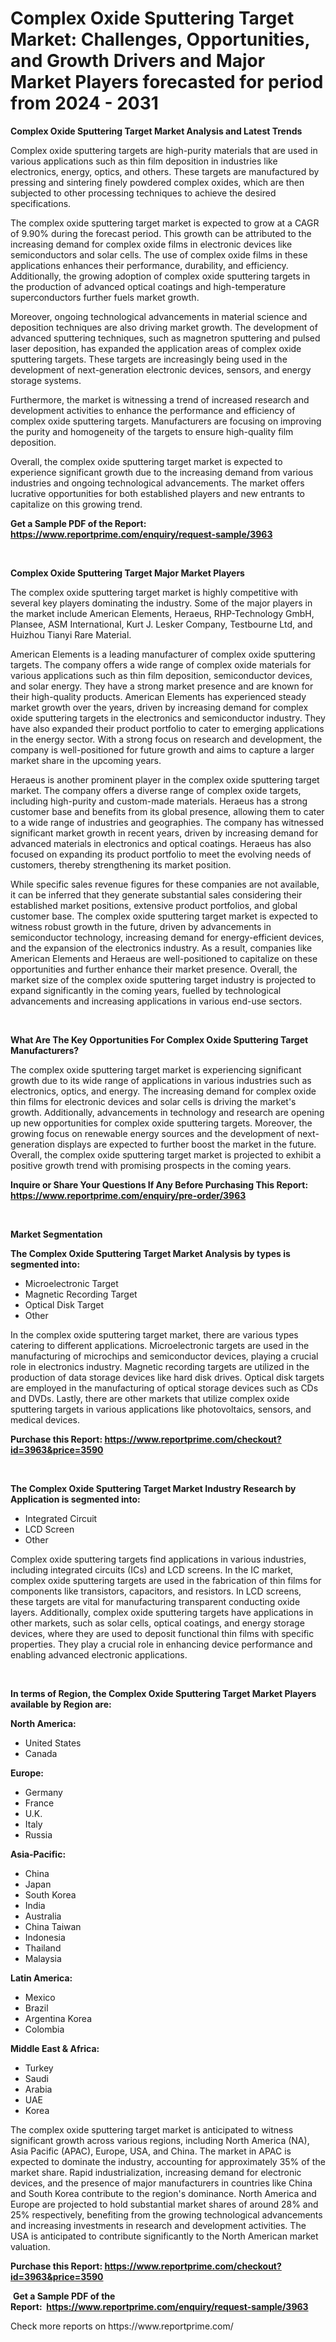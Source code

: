 <p><h1>Complex Oxide Sputtering Target Market: Challenges, Opportunities, and Growth Drivers and Major Market Players forecasted for period from 2024 - 2031</h1></p><p><strong>Complex Oxide Sputtering Target Market Analysis and Latest Trends</strong></p>
<p><p>Complex oxide sputtering targets are high-purity materials that are used in various applications such as thin film deposition in industries like electronics, energy, optics, and others. These targets are manufactured by pressing and sintering finely powdered complex oxides, which are then subjected to other processing techniques to achieve the desired specifications.</p><p>The complex oxide sputtering target market is expected to grow at a CAGR of 9.90% during the forecast period. This growth can be attributed to the increasing demand for complex oxide films in electronic devices like semiconductors and solar cells. The use of complex oxide films in these applications enhances their performance, durability, and efficiency. Additionally, the growing adoption of complex oxide sputtering targets in the production of advanced optical coatings and high-temperature superconductors further fuels market growth.</p><p>Moreover, ongoing technological advancements in material science and deposition techniques are also driving market growth. The development of advanced sputtering techniques, such as magnetron sputtering and pulsed laser deposition, has expanded the application areas of complex oxide sputtering targets. These targets are increasingly being used in the development of next-generation electronic devices, sensors, and energy storage systems.</p><p>Furthermore, the market is witnessing a trend of increased research and development activities to enhance the performance and efficiency of complex oxide sputtering targets. Manufacturers are focusing on improving the purity and homogeneity of the targets to ensure high-quality film deposition.</p><p>Overall, the complex oxide sputtering target market is expected to experience significant growth due to the increasing demand from various industries and ongoing technological advancements. The market offers lucrative opportunities for both established players and new entrants to capitalize on this growing trend.</p></p>
<p><strong>Get a Sample PDF of the Report:&nbsp; <a href="https://www.reportprime.com/enquiry/request-sample/3963">https://www.reportprime.com/enquiry/request-sample/3963</a></strong></p>
<p>&nbsp;</p>
<p><strong>Complex Oxide Sputtering Target Major Market Players</strong></p>
<p><p>The complex oxide sputtering target market is highly competitive with several key players dominating the industry. Some of the major players in the market include American Elements, Heraeus, RHP-Technology GmbH, Plansee, ASM International, Kurt J. Lesker Company, Testbourne Ltd, and Huizhou Tianyi Rare Material.</p><p>American Elements is a leading manufacturer of complex oxide sputtering targets. The company offers a wide range of complex oxide materials for various applications such as thin film deposition, semiconductor devices, and solar energy. They have a strong market presence and are known for their high-quality products. American Elements has experienced steady market growth over the years, driven by increasing demand for complex oxide sputtering targets in the electronics and semiconductor industry. They have also expanded their product portfolio to cater to emerging applications in the energy sector. With a strong focus on research and development, the company is well-positioned for future growth and aims to capture a larger market share in the upcoming years.</p><p>Heraeus is another prominent player in the complex oxide sputtering target market. The company offers a diverse range of complex oxide targets, including high-purity and custom-made materials. Heraeus has a strong customer base and benefits from its global presence, allowing them to cater to a wide range of industries and geographies. The company has witnessed significant market growth in recent years, driven by increasing demand for advanced materials in electronics and optical coatings. Heraeus has also focused on expanding its product portfolio to meet the evolving needs of customers, thereby strengthening its market position.</p><p>While specific sales revenue figures for these companies are not available, it can be inferred that they generate substantial sales considering their established market positions, extensive product portfolios, and global customer base. The complex oxide sputtering target market is expected to witness robust growth in the future, driven by advancements in semiconductor technology, increasing demand for energy-efficient devices, and the expansion of the electronics industry. As a result, companies like American Elements and Heraeus are well-positioned to capitalize on these opportunities and further enhance their market presence. Overall, the market size of the complex oxide sputtering target industry is projected to expand significantly in the coming years, fuelled by technological advancements and increasing applications in various end-use sectors.</p></p>
<p>&nbsp;</p>
<p><strong>What Are The Key Opportunities For Complex Oxide Sputtering Target Manufacturers?</strong></p>
<p><p>The complex oxide sputtering target market is experiencing significant growth due to its wide range of applications in various industries such as electronics, optics, and energy. The increasing demand for complex oxide thin films for electronic devices and solar cells is driving the market's growth. Additionally, advancements in technology and research are opening up new opportunities for complex oxide sputtering targets. Moreover, the growing focus on renewable energy sources and the development of next-generation displays are expected to further boost the market in the future. Overall, the complex oxide sputtering target market is projected to exhibit a positive growth trend with promising prospects in the coming years.</p></p>
<p><strong>Inquire or Share Your Questions If Any Before Purchasing This Report: <a href="https://www.reportprime.com/enquiry/pre-order/3963">https://www.reportprime.com/enquiry/pre-order/3963</a></strong></p>
<p>&nbsp;</p>
<p><strong>Market Segmentation</strong></p>
<p><strong>The Complex Oxide Sputtering Target Market Analysis by types is segmented into:</strong></p>
<p><ul><li>Microelectronic Target</li><li>Magnetic Recording Target</li><li>Optical Disk Target</li><li>Other</li></ul></p>
<p><p>In the complex oxide sputtering target market, there are various types catering to different applications. Microelectronic targets are used in the manufacturing of microchips and semiconductor devices, playing a crucial role in electronics industry. Magnetic recording targets are utilized in the production of data storage devices like hard disk drives. Optical disk targets are employed in the manufacturing of optical storage devices such as CDs and DVDs. Lastly, there are other markets that utilize complex oxide sputtering targets in various applications like photovoltaics, sensors, and medical devices.</p></p>
<p><strong>Purchase this Report:&nbsp;<a href="https://www.reportprime.com/checkout?id=3963&price=3590">https://www.reportprime.com/checkout?id=3963&price=3590</a></strong></p>
<p>&nbsp;</p>
<p><strong>The Complex Oxide Sputtering Target Market Industry Research by Application is segmented into:</strong></p>
<p><ul><li>Integrated Circuit</li><li>LCD Screen</li><li>Other</li></ul></p>
<p><p>Complex oxide sputtering targets find applications in various industries, including integrated circuits (ICs) and LCD screens. In the IC market, complex oxide sputtering targets are used in the fabrication of thin films for components like transistors, capacitors, and resistors. In LCD screens, these targets are vital for manufacturing transparent conducting oxide layers. Additionally, complex oxide sputtering targets have applications in other markets, such as solar cells, optical coatings, and energy storage devices, where they are used to deposit functional thin films with specific properties. They play a crucial role in enhancing device performance and enabling advanced electronic applications.</p></p>
<p>&nbsp;</p>
<p><strong>In terms of Region, the Complex Oxide Sputtering Target Market Players available by Region are:</strong></p>
<p>
    <p> <strong> North America: </strong>
        <ul>
            <li>United States</li>
            <li>Canada</li>
        </ul>
        </p> 
    <p> <strong> Europe: </strong>
        <ul>
            <li>Germany</li>
            <li>France</li>
            <li>U.K.</li>
            <li>Italy</li>
            <li>Russia</li>
        </ul>
        </p> 
    <p> <strong> Asia-Pacific: </strong>
        <ul>
            <li>China</li>
            <li>Japan</li>
            <li>South Korea</li>
            <li>India</li>
            <li>Australia</li>
            <li>China Taiwan</li>
            <li>Indonesia</li>
            <li>Thailand</li>
            <li>Malaysia</li>
        </ul>
        </p> 
    <p> <strong> Latin America: </strong>
        <ul>
            <li>Mexico</li>
            <li>Brazil</li>
            <li>Argentina Korea</li>
            <li>Colombia</li>
        </ul>
        </p> 
    <p> <strong> Middle East & Africa: </strong>
        <ul>
            <li>Turkey</li>
            <li>Saudi</li>
            <li>Arabia</li>
            <li>UAE</li>
            <li>Korea</li>
        </ul>
    </p>
    </p>
<p><p>The complex oxide sputtering target market is anticipated to witness significant growth across various regions, including North America (NA), Asia Pacific (APAC), Europe, USA, and China. The market in APAC is expected to dominate the industry, accounting for approximately 35% of the market share. Rapid industrialization, increasing demand for electronic devices, and the presence of major manufacturers in countries like China and South Korea contribute to the region's dominance. North America and Europe are projected to hold substantial market shares of around 28% and 25% respectively, benefiting from the growing technological advancements and increasing investments in research and development activities. The USA is anticipated to contribute significantly to the North American market valuation.</p></p>
<p><strong>Purchase this Report: <a href="https://www.reportprime.com/checkout?id=3963&price=3590">https://www.reportprime.com/checkout?id=3963&price=3590</a></strong></p>
<p>&nbsp;<strong>Get a Sample PDF of the Report:&nbsp;&nbsp;<a href="https://www.reportprime.com/enquiry/request-sample/3963">https://www.reportprime.com/enquiry/request-sample/3963</a></strong></p>
<p><strong></strong></p>
<p>Check more reports on https://www.reportprime.com/</p>